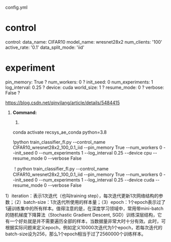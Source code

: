 config.yml
# control
control:
  data_name: CIFAR10
  model_name: wresnet28x2
  num_clients: '100'
  active_rate: '0.1'
  data_split_mode: 'iid'
# experiment
pin_memory: True    ?
num_workers: 0  ?
init_seed: 0
num_experiments: 1
log_interval: 0.25  ?
device: cuda
world_size: 1   ?
resume_mode: 0  ?
verbose: False  ?


https://blog.csdn.net/qinyilang/article/details/5484415


1. **Command:**
   
   1. 
   conda activate recsys_ae_conda python=3.8
   
   !python train_classifier_fl.py --control_name CIFAR10_wresnet28x2_100_0.1_iid --pin_memory True --num_workers 0 --init_seed 0 --num_experiments 1 --log_interval 0.25 --device cpu --resume_mode 0 --verbose False

   ！python train_classifier_fl.py --control_name CIFAR10_wresnet28x2_100_0.1_iid --pin_memory True --num_workers 0 --init_seed 0 --num_experiments 1 --log_interval 0.25 --device cuda --resume_mode 0 --verbose False


1）iteration：表示1次迭代（也叫training step），每次迭代更新1次网络结构的参数；（2）batch-size：1次迭代所使用的样本量；（3）epoch：1个epoch表示过了1遍训练集中的所有样本。值得注意的是，在深度学习领域中，常用带mini-batch的随机梯度下降算法（Stochastic Gradient Descent, SGD）训练深层结构，它有一个好处就是并不需要遍历全部的样本，当数据量非常大时十分有效。此时，可根据实际问题来定义epoch，例如定义10000次迭代为1个epoch，若每次迭代的batch-size设为256，那么1个epoch相当于过了2560000个训练样本。


